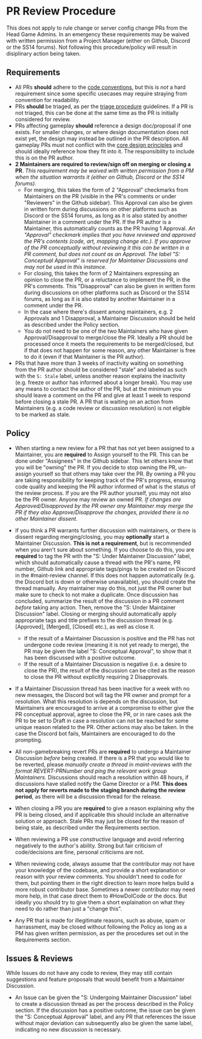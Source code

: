 # PR Review Procedure
This does not apply to rule change or server config change PRs from the Head Game Admins. In an emergency these requirements may be waived with written permission from a Project Manager (either on Github, Discord or the SS14 forums).
Not following this procedure/policy will result in disiplinary action being taken.
## Requirements
- All PRs **should** adhere to the [code conventions](../../general-development/codebase-info/conventions.md), but this is *not* a hard requirement since some specific usecases may require straying from convention for readability.
- PRs **should** be triaged, as per the [triage procedure](triage-procedure.md) guidelines. If a PR is not triaged, this can be done at the same time as the PR is initially considered for review.
- PRs affecting gameplay **should** reference a design doc/proposal if one exists. For smaller changes, or where design documentation does not exist yet, the design may instead be outlined in the PR description. All gameplay PRs must not conflict with the [core design principles](../../space-station-14/core-design/design-principles.md) and should ideally reference how they fit into it. The responsibility to include this is on the PR author.
- **2 Maintainers are required to review/sign off on merging or closing a PR**. *This requirement may be waived with written permission from a PM when the situation warrants it (either on Github, Discord or the SS14 forums).*
  - For merging, this takes the form of 2 "Approval" checkmarks from Maintainers on the PR (visible in the PR's comments or under "Reviewers" in the Github sidebar). This Approval can also be given in written form during discussions on other platforms such as Discord or the SS14 forums, as long as it is also stated by another Maintainer in a comment under the PR. If the PR author is a Maintainer, this automatically counts as the PR having 1 Approval. *An "Approval" checkmark implies that you have reviewed and approved the PR's contents (code, art, mapping change etc.). If you approve of the PR conceptually without reviewing it this can be written in a PR comment, but does not count as an Approval. The label "S: Conceptual Approval" is reserved for Maintainer Discussions and may not be used in this instance.*
  - For closing, this takes the form of 2 Maintainers expressing an opinion to close the PR, or a reluctance to implement the PR, in the PR's comments. This "Disapproval" can also be given in written form during discussions on other platforms such as Discord or the SS14 forums, as long as it is also stated by another Maintainer in a comment under the PR.
  - In the case where there's dissent among maintainers, e.g. 2 Approvals and 1 Disapproval, a Maintainer Discussion should be held as described under the Policy section.
  - You do not need to be one of the two Maintainers who have given Approval/Disapproval to merge/close the PR. Ideally a PR should be processed once it meets the requirements to be merged/closed, but if that does not happen for some reason, any other Maintainer is free to do it (even if that Maintainer is the PR author).
- PRs that have more than 3 weeks of inactivity waiting on something from the PR author should be considered "stale" and labeled as such with the `S: Stale` label, unless another reason explains the inactivity (e.g. freeze or author has informed about a longer break). You may use any means to contact the author of the PR, but at the minimum you should leave a comment on the PR and give at least 1 week to respond before closing a stale PR. A PR that is waiting on an action from Maintainers (e.g. a code review or discussion resolution) is not eligible to be marked as stale.
## Policy
- When starting a new review for a PR that has not yet been assigned to a Maintainer, you are **required** to Assign yourself to the PR. This can be done under "Assignees" in the Github sidebar. This let others know that you will be "owning" the PR. If you decide to stop owning the PR, un-assign yourself so that others may take over the PR. By owning a PR you are taking responsibility for keeping track of the PR's progress, ensuring code quality and keeping the PR author informed of what is the status of the review process. If you are the PR author yourself, you may not also be the PR owner. Anyone may review an owned PR. *If changes are Approved/Disapproved by the PR owner any Maintainer may merge the PR if they also Approve/Disapprove the changes, provided there is no other Maintainer dissent.*

- If you think a PR warrants further discussion with maintainers, or there is dissent regarding merging/closing, you may **optionally** start a Maintainer Discussion. **This is not a requirement**, but is recommended when you aren't sure about something. If you choose to do this, you are **required** to tag the PR with the "S: Under Maintainer Discussion" label, which should automatically cause a thread with the PR's name, PR number, Github link and appropriate tags/pings to be created on Discord in the #maint-review channel. If this does not happen automatically (e.g. the Discord bot is down or otherwise unavailable), you should create the thread manually. Any maintainer may do this, not just the PR owner but make sure to check to not make a duplicate. Once discussion has concluded, summarize the result of the discussion in a PR comment *before* taking any action. Then, remove the "S: Under Maintainer Discussion" label. Closing or merging should automatically apply appropriate tags and title prefixes to the discussion thread (e.g. [Approved], [Merged], [Closed] etc.), as well as close it.
  - If the result of a Maintainer Discussion is positive and the PR has not undergone code review (meaning it is not yet ready to merge), the PR may be given the label "S: Conceptual Approval", to show that it has been discussed with a positive outcome.
  - If the result of a Maintainer Discussion is negative (i.e. a desire to close the PR), the result of the discussion can be cited as the reason to close the PR without explicitly requiring 2 Disapprovals.

- If a Maintainer Discussion thread has been inactive for a week with no new messages, the Discord bot will tag the PR owner and prompt for a resolution. What this resolution is depends on the discussion, but Maintainers are encouraged to arrive at a compromise to either give the PR conceptual approval, agree to close the PR, or in rare cases ask the PR to be set to Draft in case a resolution can not be reached for some unique reason related to the PR. Other actions may also be taken. In the case the Discord bot fails, Maintainers are encouraged to do the prompting.

- All non-gamebreaking revert PRs are **required** to undergo a Maintainer Discussion *before* being created. If there is a PR that you would like to be reverted, please *manually create a thread in maint-reviews with the format REVERT-PRNumber and ping the relevant work group Maintainers.* Discussions should reach a resolution within 48 hours, if discussions have stalled notify the Game Director or a PM.
**This does not apply for reverts made to the staging branch during the review period**, as there will be a discussion thread for the release.

- When closing a PR you are **required** to give a reason explaining why the PR is being closed, and if applicable this should include an alternative solution or approach. Stale PRs may just be closed for the reason of being stale, as described under the Requirements section. 

- When reviewing a PR use *constructive* language and avoid referring negatively to the author's ability. Strong but fair criticism of code/decisions are fine, personal criticisms are not.

- When reviewing code, always assume that the contributor may not have your knowledge of the codebase, and provide a short explanation or reason with your review comments. You shouldn't need to code for them, but pointing them in the right direction to learn more helps build a more robust contributor base. Sometimes a newer contributor may need more help, in that case direct them to #HowDoICode or the docs. But ideally you should try to give them a short explaination on what they need to do rather than just a "change this".

- Any PR that is made for illegitimate reasons, such as abuse, spam or harrassment, may be closed without following the Policy as long as a PM has given written permission, as per the procedures set out in the Requirements section.

## Issues & Reviews
While Issues do not have any code to review, they may still contain suggestions and feature proposals that would benefit from a Maintainer Discussion.

- An Issue can be given the "S: Undergoing Maintainer Discussion" label to create a discussion thread as per the process described in the Policy section. If the discussion has a positive outcome, the issue can be given the "S: Conceptual Approval" label, and any PR that references the issue without major deviation can subsequently also be given the same label, indicating no new discussion is necessary.
